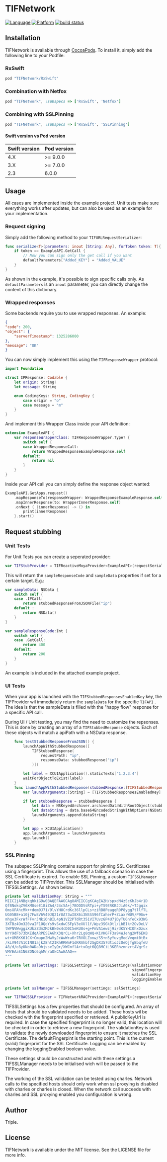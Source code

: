 # TIFNetwork

[![Language](https://img.shields.io/badge/Language-Swift%204.0-f48041.svg?style=flat)](https://developer.apple.com/swift)
[![Platform](https://img.shields.io/badge/platform-iOS%20%7C%20tvOS%20%7C%20watchOS-red.svg?style=flat)](https://git.triple-it.nl/ios/tif-network)
[![build status](https://git.triple-it.nl/ios/tif-network/badges/master/build.svg)](https://git.triple-it.nl/ios/tif-network)

## Installation

TIFNetwork is available through [CocoaPods](http://cocoapods.org). To install
it, simply add the following line to your Podfile:

### RxSwift
```ruby
pod "TIFNetwork/RxSwift"
```

### Combination with Netfox
```ruby
pod "TIFNetwork", :subspecs => ['RxSwift', 'Netfox']
```

### Combining with SSLPinning
```ruby
pod "TIFNetwork", :subspecs => ['RxSwift', 'SSLPinning']
```

#### Swift version vs Pod version
| Swift version | Pod version    |
| ------------- | --------------- |
| 4.X           | >= 9.0.0            |
| 3.X           | >= 7.0.0			|
| 2.3           | 6.0.0			   |

## Usage
All cases are implemented inside the example project. Unit tests make sure everything works after updates, but can also be used as an example for your implementation.

### Request signing
Simply add the following method to your `TIFURLRequestSerializer`:

```swift
func serialize<T>(parameters: inout [String: Any], forToken token: T){
    if token == ExampleAPI.GetCall {
        // Now you can sign only the get call if you want
        defaultParameters["Added_KEY"] = "Added_VALUE"
    }
}
```

As shown in the example, it's possible to sign specific calls only. As `defaultParameters` is an `inout` parameter, you can directly change the content of this dictionary.

### Wrapped responses
Some backends require you to use wrapped responses. An example:

```json
{
"code": 200,
"object": {
    "serverTimestamp": 1325286000
},
"message": "OK"
}
```

You can now simply implement this using the `TIFResponseWrapper` protocol:

```swift
import Foundation

struct IPResponse: Codable {
    let origin: String?
    let message: String

    enum CodingKeys: String, CodingKey {
        case origin = "o"
        case message = "m"
    }
}

```

And implement this Wrapper Class inside your API definition:

```swift
extension ExampleAPI {
    var responseWrapperClass: TIFResponseWrapper.Type? {
        switch self {
        case WrappedResponseCall:
            return WrappedResponseExampleResponse.self
        default:
            return nil
        }
    }
}
```

Inside your API call you can simply define the response object wanted:

```swift
ExampleAPI.GetApps.request()
	.mapResponseTo(responseWrapper: WrappedResponseExampleResponse.self)
    .mapInnerResponse(to: WrapperInnerResponse.self)
    .onNext { (innerResponse) -> () in
        print(innerResponse)
    }.start()
```


## Request stubbing

### Unit Tests
For Unit Tests you can create a seperated provider:

```swift
var TIFStubProvider = TIFReactiveMoyaProvider<ExampleAPI>(requestSerializer:ExampleURLRequestSerializer(), plugins:[ExamplePlugin()], stubClosure: MoyaProvider.ImmediatelyStub)
```

This will return the `sampleResponseCode` and `sampleData` properties if set for a certain target. E.g.:

```swift
var sampleData: NSData {
    switch self {
    case .IPCall:
        return stubbedResponseFromJSONFile("ip")
    default :
        return NSData()
    }
}

var sampleResponseCode:Int {
    switch self {
    case .GetCall:
        return 400
    default:
        return 200
    }
}
```

An example is included in the attached example project.

### UI Tests
When your app is launched with the `TIFStubbedResponsesEnabledKey` key, the TIFProvider wil immediately return the `sampleData` for the specific `TIFAPI` . The idea is that the sampleData is filled with the "happy flow" response for a specific API call.

During UI / Unit testing, you may find the need to customize the repsonses. This is done by creating an array of a `TIFStubbedResponse` objects. Each of these objects will match a apiPath with a NSData response.

```swift
    func testStubbedResponseFromJSON() {
        launchAppWithStubbedResponse([
            TIFStubbedResponse(
                requestPath: "ip",
                responseData: stubbedResponse("ip")
            )])

        let label = XCUIApplication().staticTexts["1.2.3.4"]
        waitForObjectToExist(label)
    }
    func launchAppWithStubbedResponse(stubbedResponse:[TIFStubbedResponse]? = nil) {
        var launchArguments:[String] = [TIFStubbedResponsesEnabledKey]

        if let stubbedResponse = stubbedResponse {
            let data = NSKeyedArchiver.archivedDataWithRootObject(stubbedResponse)
            let dataString = data.base64EncodedStringWithOptions(NSDataBase64EncodingOptions(rawValue: 0))
            launchArguments.append(dataString)
        }

        let app = XCUIApplication()
        app.launchArguments = launchArguments
        app.launch()
    }
```

### SSL Pinning
The subspec SSLPinning contains support for pinning SSL Certificates using a fingerprint. This allows the use of a fallback scenario in case the SSL Certificate is expired. To enable SSL Pinning, a custom `TIFSSLManager` can be added to TIFProvider. This SSLManager should be initialised with TIFSSLSettings. As shown below.

```swift
private let validationKey: String = """
MIICIjANBgkqhkiG9w0BAQEFAAOCAg8AMIICCgKCAgEA2H/spxdN4zScKhJb4r1D
QfBNokqZV6XMUseE18iZA4/24c5A+j7BOODVsRTpi+yTS9ERKBJJiA0k/+TJgqix
0msXFAhcMk++dom0J71/9lvYHUCrdKc36llpCLs+ziRB8PeagqR0P8ygg7tllfTL
UG05B8+a10j7Fw8V6V49JQ21rUA73wI8X6i3NSSS96fCaherP+ZLaxrWUV/P9Gw+
mhge3FxrWfFFvrJNkiOnBIL4pN1VZ2PTdRt351VI7UvzGP4U7jDyTUGnfeCx93WG
3XTBz4Om320vaIF1OQoYs9vSxdwCSFpV3eXUl1f/Wpz3SGkDtl/LbBIk+2OvDeLV
tWPNVWwggiXUkzZdmZMJkBk0x4cD0I5eKU8s+g+PmVA1ewzj9i/dK5YHIOhxOzux
NrY9dFb73bKEdqARPESEAGhX3QrCL+Xhr2Lg8qWQ+KiVKGFF3a94WJehg2Wf6EKB
wt+UM8KK61CX+Cmupn2MwVyJcWwWra6r7RVOLZonw/S5+n5yYuvgModVvqmt0tBx
/kLV947A1CIN01ajkZ8ht2IKhRRWmF1dKRAhbf2SgDX357dtioJzOeQjfgBbqfeU
48/d/e8yUNo0ADa9hjsseIyQr/XWCmflA+txOgt6QQ8MCiL3KERhzmnzrtAVgrSz
VMYEAaS1N6ZONc6qhMn/aOkCAwEAAQ==
"""

private let sslSettings: TIFSSLSettings = TIFSSLSettings(validationHosts: [".wearetriple.com"],
                                                         signedFingerprintUrl: "https://sslvalidation-cdp.triple-it.nl/wearetriple/certificate.txt",
                                                         validationKey: validationKey,
                                                         loggingEnabled: true)

private let sslManager = TIFSSLManager(settings: sslSettings)

var TIFRACSSLProvider = TIFNetworkRACProvider<ExampleAPI>(requestSerializer:ExampleURLRequestSerializer(), plugins:[ExamplePlugin(), TIFNetfoxPlugin()], manager: sslManager)
```

TIFSSLSettings has a few properties that should be configured.
An array of hosts that should be validated needs to be added. These hosts wil be checked with the fingerprint specified or retrieved.
A publicKeyUrl is required. In case the specified fingerprint is no longer valid, this location will be checked in order to retrieve a new fingerprint.
The validationKey is used to validate the newly downloaded fingerprint to ensure it matches the SSL Certificate.
The defaultFingerpint is the starting point. This is the current (valid) fingerprint for the SSL Certificate.
Logging can be enabled by changing the loggingEnabled boolean value.

These settings should be constructed and with these settings a TIFSSLManager needs to be initialised wich will be passed to the TIFProvider.

The working of the SSL validation can be tested using charles. Network calls to the specified hosts should only work when ssl proxying is disabled with charles or charles is closed. When the network call succeeds with charles and SSL proxying enabled you configuration is wrong.

## Author

Triple.

## License

TIFNetwork is available under the MIT license. See the LICENSE file for more info.

